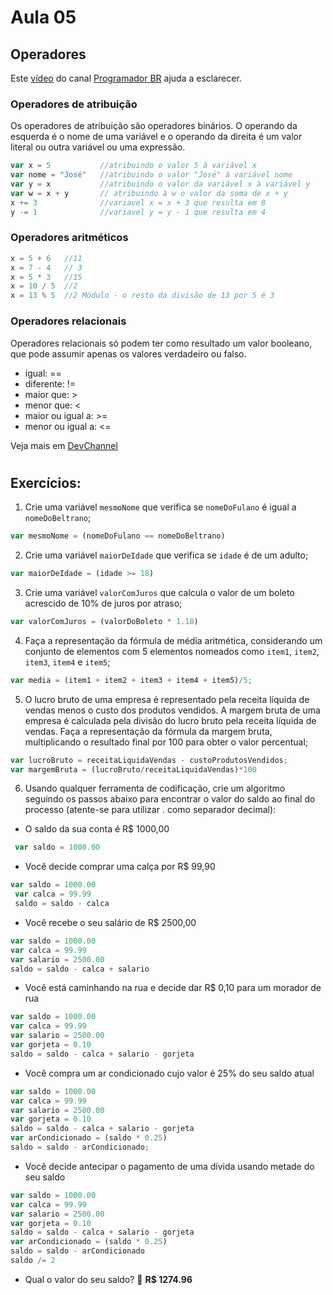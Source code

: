 # Aula 05 
## Operadores
Este [vídeo](https://www.youtube.com/watch?v=FDrR18rvvCc) do canal [Programador BR](https://www.youtube.com/channel/UCrdgeUeCll2QKmqmihIgKBQ) ajuda a esclarecer.

### Operadores de atribuição
Os operadores de atribuição são operadores binários. O operando da esquerda é o nome de uma variável e o operando da direita é um valor literal ou outra variável ou uma expressão.
```javascript
var x = 5           //atribuindo o valor 5 à variável x
var nome = "José"   //atribuindo o valor "José" à variável nome
var y = x           //atribuindo o valor da variável x à variável y
var w = x + y       // atribuindo à w o valor da soma de x + y
x += 3              //variavel x = x + 3 que resulta em 8
y -= 1              //variavel y = y - 1 que resulta em 4
```

### Operadores aritméticos
```javascript
x = 5 + 6   //11
x = 7 - 4   // 3 
x = 5 * 3   //15
x = 10 / 5  //2
x = 13 % 5  //2 Módulo - o resto da divisão de 13 por 5 é 3
 ```

### Operadores relacionais
Operadores relacionais só podem ter como resultado um valor booleano, que pode assumir apenas os valores verdadeiro ou falso.
 - igual: ==
 - diferente: !=
 - maior que: >
 - menor que: <
 - maior ou igual a: >=
 - menor ou igual a: <=

 Veja mais em [DevChannel](https://devschannel.com/logica-de-programacao/operadores)

#
 ## Exercícios:
1) Crie uma variável `mesmoNome` que verifica se `nomeDoFulano` é igual a `nomeDoBeltrano`;
```javascript
var mesmoNome = (nomeDoFulano == nomeDoBeltrano)
```

2) Crie uma variável `maiorDeIdade` que verifica se `idade` é de um adulto;
```javascript
var maiorDeIdade = (idade >= 18)
```

3) Crie uma variável `valorComJuros` que calcula o valor de um boleto acrescido de 10% de juros por atraso;
```javascript
var valorComJuros = (valorDoBoleto * 1.10)
```

4) Faça a representação da fórmula de média aritmética, considerando um conjunto de elementos com 5 elementos nomeados como `item1`, `item2`, `item3`, `item4` e `item5`;
```javascript
var media = (item1 + item2 + item3 + item4 + item5)/5;
```

5) O lucro bruto de uma empresa é representado pela receita líquida de vendas menos o custo dos produtos vendidos. A margem bruta de uma empresa é calculada pela divisão do lucro bruto pela receita líquida de vendas. Faça a representação da fórmula da margem bruta, multiplicando o resultado final por 100 para obter o valor percentual;
```javascript
var lucroBruto = receitaLiquidaVendas - custoProdutosVendidos;
var margemBruta = (lucroBruto/receitaLiquidaVendas)*100
```

6) Usando qualquer ferramenta de codificação, crie um algoritmo seguindo os passos abaixo para encontrar o valor do saldo ao final do processo (atente-se para utilizar . como separador decimal):

 - O saldo da sua conta é R$ 1000,00
```javascript
 var saldo = 1000.00
```
 - Você decide comprar uma calça por R$ 99,90
```javascript
var saldo = 1000.00
 var calca = 99.99
 saldo = saldo - calca
```
 - Você recebe o seu salário de R$ 2500,00
```javascript
var saldo = 1000.00
var calca = 99.99
var salario = 2500.00
saldo = saldo - calca + salario
```
 - Você está caminhando na rua e decide dar R$ 0,10 para um morador de rua
```javascript
var saldo = 1000.00
var calca = 99.99
var salario = 2500.00
var gorjeta = 0.10
saldo = saldo - calca + salario - gorjeta
```
 - Você compra um ar condicionado cujo valor é 25% do seu saldo atual
```javascript
var saldo = 1000.00
var calca = 99.99
var salario = 2500.00
var gorjeta = 0.10
saldo = saldo - calca + salario - gorjeta
var arCondicionado = (saldo * 0.25)
saldo = saldo - arCondicionado;
```
 - Você decide antecipar o pagamento de uma dívida usando metade do seu saldo
 ```javascript
var saldo = 1000.00
var calca = 99.99
var salario = 2500.00
var gorjeta = 0.10
saldo = saldo - calca + salario - gorjeta
var arCondicionado = (saldo * 0.25)
saldo = saldo - arCondicionado
saldo /= 2
```
 - Qual o valor do seu saldo? 🤔
 **R$ 1274.96**
